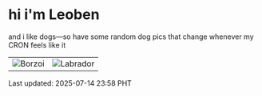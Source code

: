 # hi i'm Leoben

and i like dogs—so have some random dog pics that change whenever my CRON feels like it

|  |  |
|--------|----------|
| ![Borzoi](https://random-dog-vercel.vercel.app/api/random-borzoi?v=1752508681) | ![Labrador](https://random-dog-vercel.vercel.app/api/random-labrador?v=1752508681) |

Last updated: 2025-07-14 23:58 PHT
